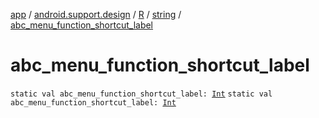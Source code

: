 [app](../../../index.md) / [android.support.design](../../index.md) / [R](../index.md) / [string](index.md) / [abc_menu_function_shortcut_label](./abc_menu_function_shortcut_label.md)

# abc_menu_function_shortcut_label

`static val abc_menu_function_shortcut_label: `[`Int`](https://kotlinlang.org/api/latest/jvm/stdlib/kotlin/-int/index.html)
`static val abc_menu_function_shortcut_label: `[`Int`](https://kotlinlang.org/api/latest/jvm/stdlib/kotlin/-int/index.html)